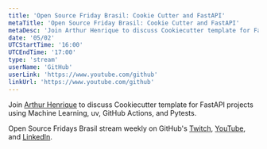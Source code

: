 ```yaml
---
title: 'Open Source Friday Brasil: Cookie Cutter and FastAPI'
metaTitle: 'Open Source Friday Brasil: Cookie Cutter and FastAPI'
metaDesc: 'Join Arthur Henrique to discuss Cookiecutter template for FastAPI projects using Machine Learning, uv, GitHub Actions, and Pytests.'
date: '05/02'
UTCStartTime: '16:00'
UTCEndTime: '17:00'
type: 'stream'
userName: 'GitHub'
userLink: 'https://www.youtube.com/github'
linkUrl: 'https://www.youtube.com/github'
---
```


Join [Arthur Henrique](https://github.com/arthurhenrique) to discuss Cookiecutter template for FastAPI projects using Machine Learning, uv, GitHub Actions, and Pytests.

Open Source Fridays Brasil stream weekly on GitHub's [Twitch](https://www.twitch.tv/githubbrasil), [YouTube](https://github.com/youtube), and [LinkedIn](https://www.linkedin.com/company/githubbrasil).
